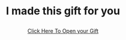 <h1 align="center">I made this gift for you</p> </h1>

<p align="center"> 
  <a href="https://github.com/themiipavii/foryou/home.html">Click Here To Open your Gift<a/>
</p>
